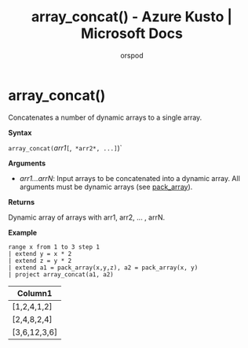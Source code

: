 ﻿---
title: array_concat() - Azure Kusto | Microsoft Docs
description: This article describes array_concat() in Azure Kusto.
author: orspod
ms.author: v-orspod
ms.reviewer: mblythe
ms.service: kusto
ms.topic: reference
ms.date: 09/24/2018
---
# array_concat()

Concatenates a number of dynamic arrays to a single array.

**Syntax**

`array_concat(`*arr1*`[`,` *arr2*, ...]`)`

**Arguments**

* *arr1...arrN*: Input arrays to be concatenated into a dynamic array. All arguments must be dynamic arrays (see [pack_array](packarrayfunction.md)). 

**Returns**

Dynamic array of arrays with arr1, arr2, ... , arrN.

**Example**

```kusto
range x from 1 to 3 step 1
| extend y = x * 2
| extend z = y * 2
| extend a1 = pack_array(x,y,z), a2 = pack_array(x, y)
| project array_concat(a1, a2)
```

|Column1|
|---|
|[1,2,4,1,2]|
|[2,4,8,2,4]|
|[3,6,12,3,6]|